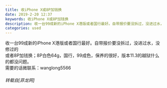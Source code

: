 ```yaml
---
title: 收iPhone X或8P加钱换
date: 2019-2-20 12:37
keywords: 收iPhone X或8P加钱换
description: 收一台99成新的iPhone X港版或者国行最好。自带报价要没拆过，没进过水，没修过的或者8P加钱换；8P白色64g，国行，99成色，保养的很好，版本11.3的越狱什么的都没问题。需要的话微联系：wanglong5566
categories: used
---
```

<td class="t_f" id="postmessage_3076925">

收一台99成新的iPhone X港版或者国行最好。自带报价要没拆过，没进过水，没修过的<br/>
或者8P加钱换；8P白色64g，国行，99成色，保养的很好，版本11.3的越狱什么的都没问题。<br/>
需要的话微联系：wanglong5566</td>
###### 转载自[菲龙网]